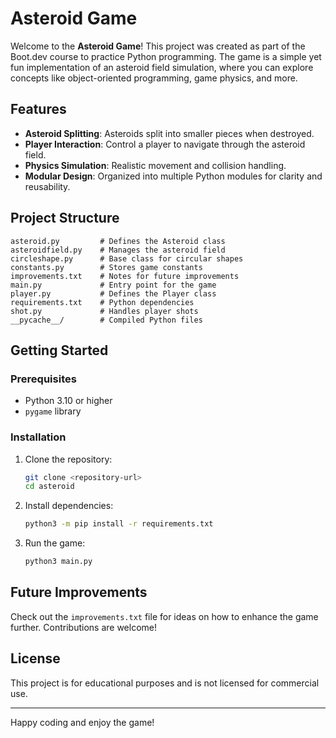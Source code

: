 # Asteroid Game

Welcome to the **Asteroid Game**! This project was created as part of the Boot.dev course to practice Python programming. The game is a simple yet fun implementation of an asteroid field simulation, where you can explore concepts like object-oriented programming, game physics, and more.

## Features

- **Asteroid Splitting**: Asteroids split into smaller pieces when destroyed.
- **Player Interaction**: Control a player to navigate through the asteroid field.
- **Physics Simulation**: Realistic movement and collision handling.
- **Modular Design**: Organized into multiple Python modules for clarity and reusability.

## Project Structure

```
asteroid.py         # Defines the Asteroid class
asteroidfield.py    # Manages the asteroid field
circleshape.py      # Base class for circular shapes
constants.py        # Stores game constants
improvements.txt    # Notes for future improvements
main.py             # Entry point for the game
player.py           # Defines the Player class
requirements.txt    # Python dependencies
shot.py             # Handles player shots
__pycache__/        # Compiled Python files
```

## Getting Started

### Prerequisites

- Python 3.10 or higher
- `pygame` library

### Installation

1. Clone the repository:

   ```bash
   git clone <repository-url>
   cd asteroid
   ```

2. Install dependencies:

   ```bash
   python3 -m pip install -r requirements.txt
   ```

3. Run the game:
   ```bash
   python3 main.py
   ```

## Future Improvements

Check out the `improvements.txt` file for ideas on how to enhance the game further. Contributions are welcome!

## License

This project is for educational purposes and is not licensed for commercial use.

---

Happy coding and enjoy the game!
